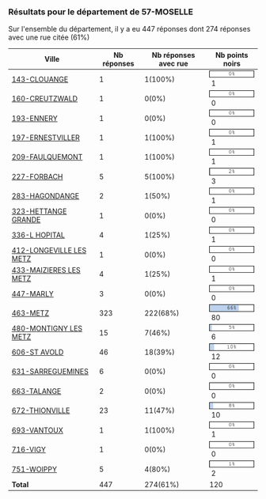 ### Résultats pour le département de 57-MOSELLE

Sur l'ensemble du département, il y a eu 447 réponses dont 274 réponses avec une rue citée (61%)

| Ville | Nb réponses | Nb réponses avec rue | Nb points noirs |
|-------------|-------------|----------------------|-----------------|
|<a href='143-CLOUANGE.md'>143-CLOUANGE</a>|1|1(100%)|<img src="../../img/bar_0.gif" />&nbsp;1|
|<a href='160-CREUTZWALD.md'>160-CREUTZWALD</a>|1|0(0%)|<img src="../../img/bar_0.gif" />&nbsp;0|
|<a href='193-ENNERY.md'>193-ENNERY</a>|1|0(0%)|<img src="../../img/bar_0.gif" />&nbsp;0|
|<a href='197-ERNESTVILLER.md'>197-ERNESTVILLER</a>|1|1(100%)|<img src="../../img/bar_0.gif" />&nbsp;1|
|<a href='209-FAULQUEMONT.md'>209-FAULQUEMONT</a>|1|1(100%)|<img src="../../img/bar_0.gif" />&nbsp;1|
|<a href='227-FORBACH.md'>227-FORBACH</a>|5|5(100%)|<img src="../../img/bar_2.gif" />&nbsp;3|
|<a href='283-HAGONDANGE.md'>283-HAGONDANGE</a>|2|1(50%)|<img src="../../img/bar_0.gif" />&nbsp;1|
|<a href='323-HETTANGE GRANDE.md'>323-HETTANGE GRANDE</a>|1|0(0%)|<img src="../../img/bar_0.gif" />&nbsp;0|
|<a href='336-L HOPITAL.md'>336-L HOPITAL</a>|4|1(25%)|<img src="../../img/bar_0.gif" />&nbsp;1|
|<a href='412-LONGEVILLE LES METZ.md'>412-LONGEVILLE LES METZ</a>|1|0(0%)|<img src="../../img/bar_0.gif" />&nbsp;0|
|<a href='433-MAIZIERES LES METZ.md'>433-MAIZIERES LES METZ</a>|4|1(25%)|<img src="../../img/bar_0.gif" />&nbsp;1|
|<a href='447-MARLY.md'>447-MARLY</a>|3|0(0%)|<img src="../../img/bar_0.gif" />&nbsp;0|
|<a href='463-METZ.md'>463-METZ</a>|323|222(68%)|<img src="../../img/bar_66.gif" />&nbsp;80|
|<a href='480-MONTIGNY LES METZ.md'>480-MONTIGNY LES METZ</a>|15|7(46%)|<img src="../../img/bar_5.gif" />&nbsp;6|
|<a href='606-ST AVOLD.md'>606-ST AVOLD</a>|46|18(39%)|<img src="../../img/bar_10.gif" />&nbsp;12|
|<a href='631-SARREGUEMINES.md'>631-SARREGUEMINES</a>|6|0(0%)|<img src="../../img/bar_0.gif" />&nbsp;0|
|<a href='663-TALANGE.md'>663-TALANGE</a>|2|0(0%)|<img src="../../img/bar_0.gif" />&nbsp;0|
|<a href='672-THIONVILLE.md'>672-THIONVILLE</a>|23|11(47%)|<img src="../../img/bar_8.gif" />&nbsp;10|
|<a href='693-VANTOUX.md'>693-VANTOUX</a>|1|1(100%)|<img src="../../img/bar_0.gif" />&nbsp;1|
|<a href='716-VIGY.md'>716-VIGY</a>|1|0(0%)|<img src="../../img/bar_0.gif" />&nbsp;0|
|<a href='751-WOIPPY.md'>751-WOIPPY</a>|5|4(80%)|<img src="../../img/bar_1.gif" />&nbsp;2|
| **Total** |447|274(61%)|120|
